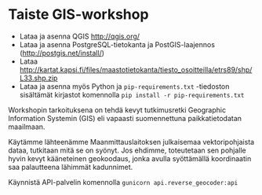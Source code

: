# Taiste GIS-workshop

- Lataa ja asenna QGIS http://qgis.org/
- Lataa ja asenna PostgreSQL-tietokanta ja PostGIS-laajennos (http://postgis.net/install/)
- Lataa http://kartat.kapsi.fi/files/maastotietokanta/tiesto_osoitteilla/etrs89/shp/L33.shp.zip
- Lataa ja asenna myös Python ja `pip-requirements.txt` -tiedoston sisältämät kirjastot
  komennolla `pip install -r pip-requirements.txt`

Workshopin tarkoituksena on tehdä kevyt tutkimusretki Geographic Information Systemin
(GIS) eli vapaasti suomennettuna paikkatietodatan maailmaan.

Käytämme lähteenämme Maanmittauslaitoksen julkaisemaa vektoripohjaista dataa, tutkitaan
mitä se on syönyt. Jos ehdimme, toteutetaan sen pohjalle hyvin kevyt kääneteinen
geokoodaus, jonka avulla syöttämällä koordinaatin saa palautteena lähimmät kadunnimet.

Käynnistä API-palvelin komennolla `gunicorn api.reverse_geocoder:api`
